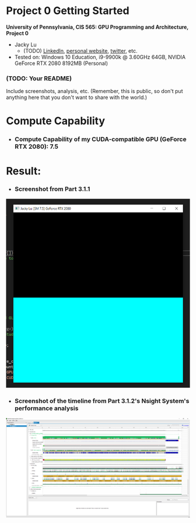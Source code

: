 Project 0 Getting Started
====================

**University of Pennsylvania, CIS 565: GPU Programming and Architecture, Project 0**

* Jacky Lu
  * (TODO) [LinkedIn](https://www.linkedin.com/in/jacky-lu-506968129/), [personal website](), [twitter](), etc.
* Tested on: Windows 10 Education, i9-9900k @ 3.60GHz 64GB, NVIDIA GeForce RTX 2080 8192MB (Personal)

### (TODO: Your README)

Include screenshots, analysis, etc. (Remember, this is public, so don't put
anything here that you don't want to share with the world.)

# Compute Capability
* ### Compute Capability of my CUDA-compatible GPU (GeForce RTX 2080): 7.5

# Result:
* ### Screenshot from Part 3.1.1
![](images/screenshot_3.1.1.png)
* ### Screenshot of the timeline from Part 3.1.2's Nsight System's performance analysis
![](images/screenshot_3.1.2.png)